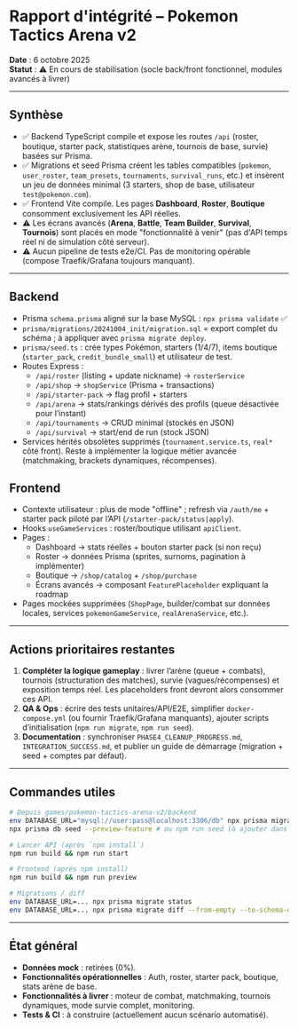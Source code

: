 # Rapport d'intégrité – Pokemon Tactics Arena v2

**Date** : 6 octobre 2025  
**Statut** : ⚠️ En cours de stabilisation (socle back/front fonctionnel, modules avancés à livrer)

---

## Synthèse
- ✅ Backend TypeScript compile et expose les routes `/api` (roster, boutique, starter pack, statistiques arène, tournois de base, survie) basées sur Prisma.
- ✅ Migrations et seed Prisma créent les tables compatibles (`pokemon`, `user_roster`, `team_presets`, `tournaments`, `survival_runs`, etc.) et insèrent un jeu de données minimal (3 starters, shop de base, utilisateur `test@pokemon.com`).
- ✅ Frontend Vite compile. Les pages **Dashboard**, **Roster**, **Boutique** consomment exclusivement les API réelles. 
- ⚠️ Les écrans avancés (**Arena**, **Battle**, **Team Builder**, **Survival**, **Tournois**) sont placés en mode "fonctionnalité à venir" (pas d'API temps réel ni de simulation côté serveur).
- ⚠️ Aucun pipeline de tests e2e/CI. Pas de monitoring opérable (compose Traefik/Grafana toujours manquant).

---

## Backend
- Prisma `schema.prisma` aligné sur la base MySQL : `npx prisma validate` ✅
- `prisma/migrations/20241004_init/migration.sql` = export complet du schéma ; à appliquer avec `prisma migrate deploy`.
- `prisma/seed.ts` : crée types Pokémon, starters (1/4/7), items boutique (`starter_pack`, `credit_bundle_small`) et utilisateur de test.
- Routes Express :
  - `/api/roster` (listing + update nickname) → `rosterService`
  - `/api/shop` → `shopService` (Prisma + transactions)
  - `/api/starter-pack` → flag profil + starters
  - `/api/arena` → stats/rankings dérivés des profils (queue désactivée pour l’instant)
  - `/api/tournaments` → CRUD minimal (stockés en JSON)
  - `/api/survival` → start/end de run (stock JSON)
- Services hérités obsolètes supprimés (`tournament.service.ts`, `real*` côté front). Reste à implémenter la logique métier avancée (matchmaking, brackets dynamiques, récompenses).

## Frontend
- Contexte utilisateur : plus de mode "offline" ; refresh via `/auth/me` + starter pack piloté par l’API (`/starter-pack/status|apply`).
- Hooks `useGameServices` : roster/boutique utilisant `apiClient`.
- Pages :
  - Dashboard → stats réelles + bouton starter pack (si non reçu)
  - Roster → données Prisma (sprites, surnoms, pagination à implémenter)
  - Boutique → `/shop/catalog` + `/shop/purchase`
  - Écrans avancés → composant `FeaturePlaceholder` expliquant la roadmap
- Pages mockées supprimées (`ShopPage`, builder/combat sur données locales, services `pokemonGameService`, `realArenaService`, etc.).

---

## Actions prioritaires restantes
1. **Compléter la logique gameplay** : livrer l’arène (queue + combats), tournois (structuration des matches), survie (vagues/récompenses) et exposition temps réel. Les placeholders front devront alors consommer ces API.
2. **QA & Ops** : écrire des tests unitaires/API/E2E, simplifier `docker-compose.yml` (ou fournir Traefik/Grafana manquants), ajouter scripts d’initialisation (`npm run migrate`, `npm run seed`).
3. **Documentation** : synchroniser `PHASE4_CLEANUP_PROGRESS.md`, `INTEGRATION_SUCCESS.md`, et publier un guide de démarrage (migration + seed + comptes par défaut).

---

## Commandes utiles
```bash
# Depuis games/pokemon-tactics-arena-v2/backend
env DATABASE_URL="mysql://user:pass@localhost:3306/db" npx prisma migrate deploy
npx prisma db seed --preview-feature # ou npm run seed (à ajouter dans package.json)

# Lancer API (après `npm install`)
npm run build && npm run start
```

```bash
# Frontend (après npm install)
npm run build && npm run preview
```

```bash
# Migrations / diff
env DATABASE_URL=... npx prisma migrate status
env DATABASE_URL=... npx prisma migrate diff --from-empty --to-schema-datamodel prisma/schema.prisma --script
```

---

## État général
- **Données mock** : retirées (0%).
- **Fonctionnalités opérationnelles** : Auth, roster, starter pack, boutique, stats arène de base.
- **Fonctionnalités à livrer** : moteur de combat, matchmaking, tournois dynamiques, mode survie complet, monitoring. 
- **Tests & CI** : à construire (actuellement aucun scénario automatisé).
